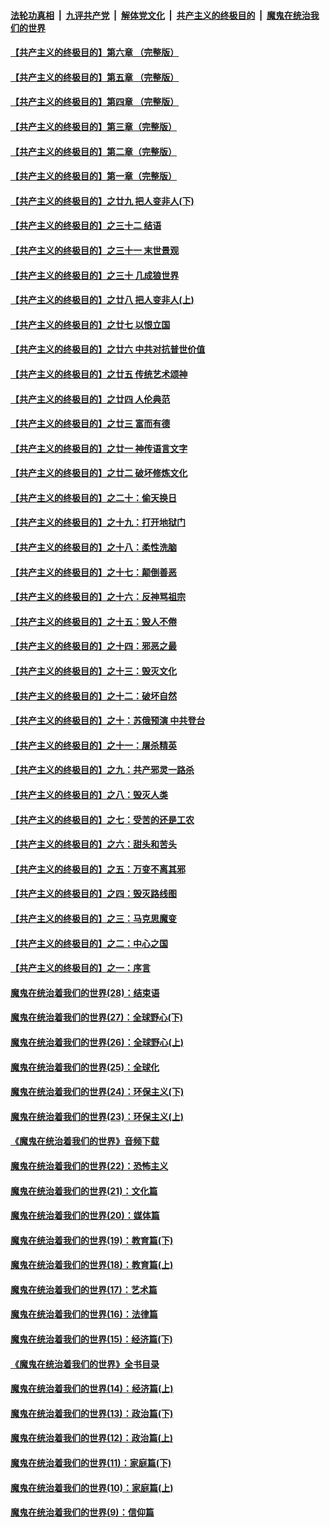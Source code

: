 ####  [法轮功真相](../../../../basic/blob/master/README.md?t=05220332) &nbsp;|&nbsp; [九评共产党](../../../../9ping.md/blob/master/README.md?t=05220332) &nbsp;|&nbsp; [解体党文化](../../../../jtdwh.md/blob/master/README.md?t=05220332)  &nbsp;|&nbsp; [共产主义的终极目的](../../../../gczydzjmd.md/blob/master/README.md?t=05220332) &nbsp;|&nbsp; [魔鬼在统治我们的世界](../../../../mgztzwmdsj.md/blob/master/README.md?t=05220332) 

#### [【共产主义的终极目的】第六章 （完整版）](../pages/nsc422/n11428913.md?t=05220332) 

#### [【共产主义的终极目的】第五章 （完整版）](../pages/nsc422/n11428912.md?t=05220332) 

#### [【共产主义的终极目的】第四章 （完整版）](../pages/nsc422/n11428907.md?t=05220332) 

#### [【共产主义的终极目的】第三章（完整版）](../pages/nsc422/n11428848.md?t=05220332) 

#### [【共产主义的终极目的】第二章（完整版）](../pages/nsc422/n11428831.md?t=05220332) 

#### [【共产主义的终极目的】第一章（完整版）](../pages/nsc422/n11417651.md?t=05220332) 

#### [【共产主义的终极目的】之廿九 把人变非人(下)](../pages/nsc422/n11344140.md?t=05220332) 

#### [【共产主义的终极目的】之三十二 结语](../pages/nsc422/n11360535.md?t=05220332) 

#### [【共产主义的终极目的】之三十一 末世景观](../pages/nsc422/n11351129.md?t=05220332) 

#### [【共产主义的终极目的】之三十 几成狼世界](../pages/nsc422/n11348280.md?t=05220332) 

#### [【共产主义的终极目的】之廿八 把人变非人(上)](../pages/nsc422/n11340492.md?t=05220332) 

#### [【共产主义的终极目的】之廿七 以恨立国](../pages/nsc422/n11336944.md?t=05220332) 

#### [【共产主义的终极目的】之廿六 中共对抗普世价值](../pages/nsc422/n11324785.md?t=05220332) 

#### [【共产主义的终极目的】之廿五 传统艺术颂神](../pages/nsc422/n11296396.md?t=05220332) 

#### [【共产主义的终极目的】之廿四 人伦典范](../pages/nsc422/n11296397.md?t=05220332) 

#### [【共产主义的终极目的】之廿三 富而有德](../pages/nsc422/n11283598.md?t=05220332) 

#### [【共产主义的终极目的】之廿一 神传语言文字](../pages/nsc422/n11263265.md?t=05220332) 

#### [【共产主义的终极目的】之廿二 破坏修炼文化](../pages/nsc422/n11245728.md?t=05220332) 

#### [【共产主义的终极目的】之二十：偷天换日](../pages/nsc422/n11238846.md?t=05220332) 

#### [【共产主义的终极目的】之十九：打开地狱门](../pages/nsc422/n11206376.md?t=05220332) 

#### [【共产主义的终极目的】之十八：柔性洗脑](../pages/nsc422/n11199994.md?t=05220332) 

#### [【共产主义的终极目的】之十七：颠倒善恶](../pages/nsc422/n11179782.md?t=05220332) 

#### [【共产主义的终极目的】之十六：反神骂祖宗](../pages/nsc422/n11166798.md?t=05220332) 

#### [【共产主义的终极目的】之十五：毁人不倦](../pages/nsc422/n11166792.md?t=05220332) 

#### [【共产主义的终极目的】之十四：邪恶之最](../pages/nsc422/n11150249.md?t=05220332) 

#### [【共产主义的终极目的】之十三：毁灭文化](../pages/nsc422/n11135227.md?t=05220332) 

#### [【共产主义的终极目的】之十二：破坏自然](../pages/nsc422/n11135214.md?t=05220332) 

#### [【共产主义的终极目的】之十：苏俄预演 中共登台](../pages/nsc422/n11118424.md?t=05220332) 

#### [【共产主义的终极目的】之十一：屠杀精英](../pages/nsc422/n11118442.md?t=05220332) 

#### [【共产主义的终极目的】之九：共产邪灵一路杀](../pages/nsc422/n11114139.md?t=05220332) 

#### [【共产主义的终极目的】之八：毁灭人类](../pages/nsc422/n11108503.md?t=05220332) 

#### [【共产主义的终极目的】之七：受苦的还是工农](../pages/nsc422/n11101809.md?t=05220332) 

#### [【共产主义的终极目的】之六：甜头和苦头](../pages/nsc422/n11096971.md?t=05220332) 

#### [【共产主义的终极目的】之五：万变不离其邪](../pages/nsc422/n11091285.md?t=05220332) 

#### [【共产主义的终极目的】之四：毁灭路线图](../pages/nsc422/n11086284.md?t=05220332) 

#### [【共产主义的终极目的】之三：马克思魔变](../pages/nsc422/n11061941.md?t=05220332) 

#### [【共产主义的终极目的】之二：中心之国](../pages/nsc422/n11047728.md?t=05220332) 

#### [【共产主义的终极目的】之一：序言](../pages/nsc422/n11086077.md?t=05220332) 

#### [魔鬼在统治着我们的世界(28)：结束语](../pages/nsc422/n10936246.md?t=05220332) 

#### [魔鬼在统治着我们的世界(27)：全球野心(下)](../pages/nsc422/n10928319.md?t=05220332) 

#### [魔鬼在统治着我们的世界(26)：全球野心(上)](../pages/nsc422/n10900318.md?t=05220332) 

#### [魔鬼在统治着我们的世界(25)：全球化](../pages/nsc422/n10788205.md?t=05220332) 

#### [魔鬼在统治着我们的世界(24)：环保主义(下)](../pages/nsc422/n10695307.md?t=05220332) 

#### [魔鬼在统治着我们的世界(23)：环保主义(上)](../pages/nsc422/n10688613.md?t=05220332) 

#### [《魔鬼在统治着我们的世界》音频下载](../pages/nsc422/n10635553.md?t=05220332) 

#### [魔鬼在统治着我们的世界(22)：恐怖主义](../pages/nsc422/n10614727.md?t=05220332) 

#### [魔鬼在统治着我们的世界(21)：文化篇](../pages/nsc422/n10597706.md?t=05220332) 

#### [魔鬼在统治着我们的世界(20)：媒体篇](../pages/nsc422/n10586579.md?t=05220332) 

#### [魔鬼在统治着我们的世界(19)：教育篇(下)](../pages/nsc422/n10564808.md?t=05220332) 

#### [魔鬼在统治着我们的世界(18)：教育篇(上)](../pages/nsc422/n10526970.md?t=05220332) 

#### [魔鬼在统治着我们的世界(17)：艺术篇](../pages/nsc422/n10499093.md?t=05220332) 

#### [魔鬼在统治着我们的世界(16)：法律篇](../pages/nsc422/n10485969.md?t=05220332) 

#### [魔鬼在统治着我们的世界(15)：经济篇(下)](../pages/nsc422/n10469975.md?t=05220332) 

#### [《魔鬼在统治着我们的世界》全书目录](../pages/nsc422/n10464261.md?t=05220332) 

#### [魔鬼在统治着我们的世界(14)：经济篇(上)](../pages/nsc422/n10457370.md?t=05220332) 

#### [魔鬼在统治着我们的世界(13)：政治篇(下)](../pages/nsc422/n10448270.md?t=05220332) 

#### [魔鬼在统治着我们的世界(12)：政治篇(上)](../pages/nsc422/n10444576.md?t=05220332) 

#### [魔鬼在统治着我们的世界(11)：家庭篇(下)](../pages/nsc422/n10440961.md?t=05220332) 

#### [魔鬼在统治着我们的世界(10)：家庭篇(上)](../pages/nsc422/n10435448.md?t=05220332) 

#### [魔鬼在统治着我们的世界(9)：信仰篇](../pages/nsc422/n10432159.md?t=05220332) 

